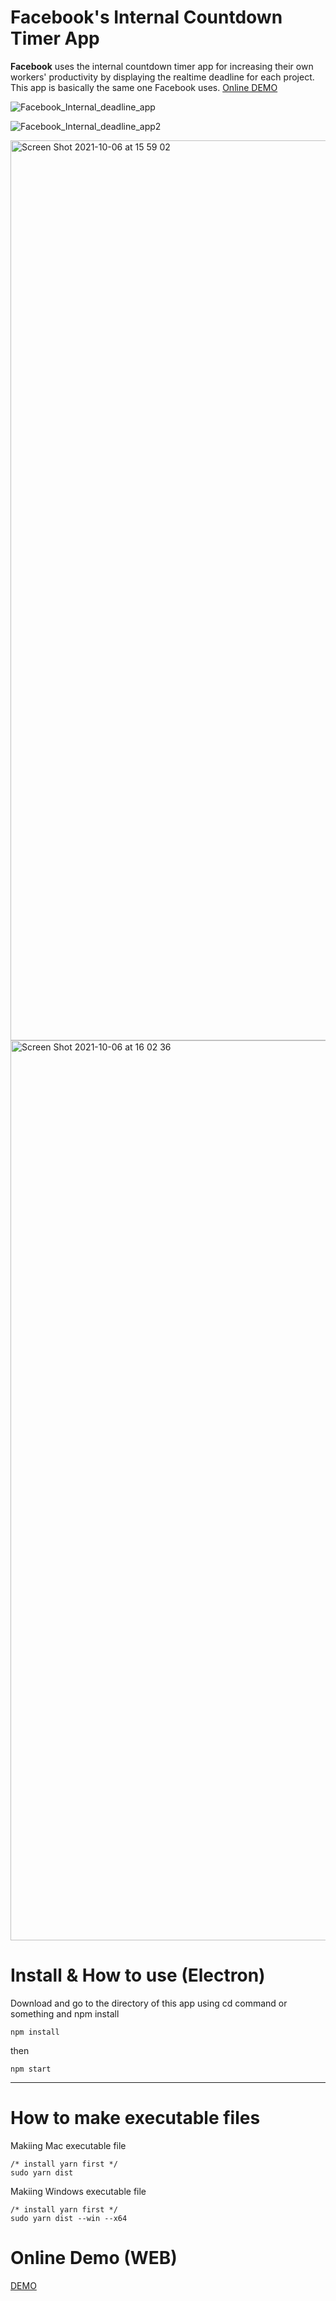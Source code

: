 # Facebook's Internal Countdown Timer App
**Facebook** uses the internal countdown timer app for increasing their own workers' productivity by displaying the realtime deadline for each project. 
This app is basically the same one Facebook uses. 
[Online DEMO](https://exis9.github.io/Facebook-Internal-Countdown-Timer-App/src/)

![Facebook_Internal_deadline_app](https://user-images.githubusercontent.com/91220554/136265782-b3fe7101-8ebe-40dc-aa52-b6a9ea6f28d0.png)

![Facebook_Internal_deadline_app2](https://user-images.githubusercontent.com/91220554/136265768-1cc74ede-7723-4c8b-9c3d-2909322796fe.png)

<img width="1440" alt="Screen Shot 2021-10-06 at 15 59 02" src="https://user-images.githubusercontent.com/91220554/136266675-467acf7d-1d92-4559-9f4f-43db36c987a6.png">

<img width="1440" alt="Screen Shot 2021-10-06 at 16 02 36" src="https://user-images.githubusercontent.com/91220554/136266678-f4990e6d-5eeb-4a5e-8db7-974beb31da9c.png">

# Install & How to use (Electron)

Download and go to the directory of this app using cd command or something and npm install

```shell
npm install
```
then

```shell
npm start
```
---

# How to make executable files

Makiing Mac executable file

```shell
/* install yarn first */
sudo yarn dist
```

Makiing Windows executable file

```shell
/* install yarn first */
sudo yarn dist --win --x64
```


# Online Demo (WEB)

[DEMO](https://exis9.github.io/Facebook-Internal-Countdown-Timer-App/src/)

